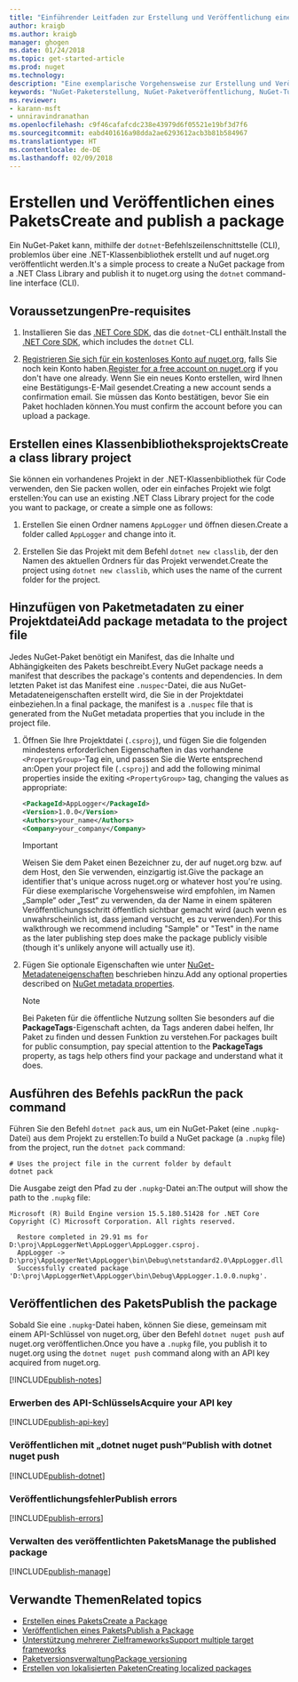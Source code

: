 ```yaml
---
title: "Einführender Leitfaden zur Erstellung und Veröffentlichung eines NuGet-Pakets mithilfe der dotnet-CLI | Microsoft-Dokumentation"
author: kraigb
ms.author: kraigb
manager: ghogen
ms.date: 01/24/2018
ms.topic: get-started-article
ms.prod: nuget
ms.technology: 
description: "Eine exemplarische Vorgehensweise zur Erstellung und Veröffentlichung eines NuGet-Pakets mit der .NET Core-CLI „dotnet“."
keywords: "NuGet-Paketerstellung, NuGet-Paketveröffentlichung, NuGet-Tutorial, „dotnet publish“-NuGet-Paket"
ms.reviewer:
- karann-msft
- unniravindranathan
ms.openlocfilehash: c9f46cafafcdc238e43979d6f05521e19bf3d7f6
ms.sourcegitcommit: eabd401616a98dda2ae6293612acb3b81b584967
ms.translationtype: HT
ms.contentlocale: de-DE
ms.lasthandoff: 02/09/2018
---
```

# <a name="create-and-publish-a-package"></a><span data-ttu-id="2b589-104">Erstellen und Veröffentlichen eines Pakets</span><span class="sxs-lookup"><span data-stu-id="2b589-104">Create and publish a package</span></span>

<span data-ttu-id="2b589-105">Ein NuGet-Paket kann, mithilfe der `dotnet`-Befehlszeilenschnittstelle (CLI), problemlos über eine .NET-Klassenbibliothek erstellt und auf nuget.org veröffentlicht werden.</span><span class="sxs-lookup"><span data-stu-id="2b589-105">It's a simple process to create a NuGet package from a .NET Class Library and publish it to nuget.org using the `dotnet` command-line interface (CLI).</span></span>

## <a name="pre-requisites"></a><span data-ttu-id="2b589-106">Voraussetzungen</span><span class="sxs-lookup"><span data-stu-id="2b589-106">Pre-requisites</span></span>

1. <span data-ttu-id="2b589-107">Installieren Sie das [.NET Core SDK](https://www.microsoft.com/net/download/), das die `dotnet`-CLI enthält.</span><span class="sxs-lookup"><span data-stu-id="2b589-107">Install the [.NET Core SDK](https://www.microsoft.com/net/download/), which includes the `dotnet` CLI.</span></span>

1. <span data-ttu-id="2b589-108">[Registrieren Sie sich für ein kostenloses Konto auf nuget.org](https://www.nuget.org/users/account/LogOn?returnUrl=%2F), falls Sie noch kein Konto haben.</span><span class="sxs-lookup"><span data-stu-id="2b589-108">[Register for a free account on nuget.org](https://www.nuget.org/users/account/LogOn?returnUrl=%2F) if you don't have one already.</span></span> <span data-ttu-id="2b589-109">Wenn Sie ein neues Konto erstellen, wird Ihnen eine Bestätigungs-E-Mail gesendet.</span><span class="sxs-lookup"><span data-stu-id="2b589-109">Creating a new account sends a confirmation email.</span></span> <span data-ttu-id="2b589-110">Sie müssen das Konto bestätigen, bevor Sie ein Paket hochladen können.</span><span class="sxs-lookup"><span data-stu-id="2b589-110">You must confirm the account before you can upload a package.</span></span>

## <a name="create-a-class-library-project"></a><span data-ttu-id="2b589-111">Erstellen eines Klassenbibliotheksprojekts</span><span class="sxs-lookup"><span data-stu-id="2b589-111">Create a class library project</span></span>

<span data-ttu-id="2b589-112">Sie können ein vorhandenes Projekt in der .NET-Klassenbibliothek für Code verwenden, den Sie packen wollen, oder ein einfaches Projekt wie folgt erstellen:</span><span class="sxs-lookup"><span data-stu-id="2b589-112">You can use an existing .NET Class Library project for the code you want to package, or create a simple one as follows:</span></span>

1. <span data-ttu-id="2b589-113">Erstellen Sie einen Ordner namens `AppLogger` und öffnen diesen.</span><span class="sxs-lookup"><span data-stu-id="2b589-113">Create a folder called `AppLogger` and change into it.</span></span>

1. <span data-ttu-id="2b589-114">Erstellen Sie das Projekt mit dem Befehl `dotnet new classlib`, der den Namen des aktuellen Ordners für das Projekt verwendet.</span><span class="sxs-lookup"><span data-stu-id="2b589-114">Create the project using `dotnet new classlib`, which uses the name of the current folder for the project.</span></span>

## <a name="add-package-metadata-to-the-project-file"></a><span data-ttu-id="2b589-115">Hinzufügen von Paketmetadaten zu einer Projektdatei</span><span class="sxs-lookup"><span data-stu-id="2b589-115">Add package metadata to the project file</span></span>

<span data-ttu-id="2b589-116">Jedes NuGet-Paket benötigt ein Manifest, das die Inhalte und Abhängigkeiten des Pakets beschreibt.</span><span class="sxs-lookup"><span data-stu-id="2b589-116">Every NuGet package needs a manifest that describes the package's contents and dependencies.</span></span> <span data-ttu-id="2b589-117">In dem letzten Paket ist das Manifest eine `.nuspec`-Datei, die aus NuGet-Metadateneigenschaften erstellt wird, die Sie in der Projektdatei einbeziehen.</span><span class="sxs-lookup"><span data-stu-id="2b589-117">In a final package, the manifest is a `.nuspec` file that is generated from the NuGet metadata properties that you include in the project file.</span></span>

1. <span data-ttu-id="2b589-118">Öffnen Sie Ihre Projektdatei (`.csproj`), und fügen Sie die folgenden mindestens erforderlichen Eigenschaften in das vorhandene `<PropertyGroup>`-Tag ein, und passen Sie die Werte entsprechend an:</span><span class="sxs-lookup"><span data-stu-id="2b589-118">Open your project file (`.csproj`) and add the following minimal properties inside the exiting `<PropertyGroup>` tag, changing the values as appropriate:</span></span>

    ```xml
    <PackageId>AppLogger</PackageId>
    <Version>1.0.0</Version>
    <Authors>your_name</Authors>
    <Company>your_company</Company>
    ```

    > [!Important]
    > <span data-ttu-id="2b589-119">Weisen Sie dem Paket einen Bezeichner zu, der auf nuget.org bzw. auf dem Host, den Sie verwenden, einzigartig ist.</span><span class="sxs-lookup"><span data-stu-id="2b589-119">Give the package an identifier that's unique across nuget.org or whatever host you're using.</span></span> <span data-ttu-id="2b589-120">Für diese exemplarische Vorgehensweise wird empfohlen, im Namen „Sample“ oder „Test“ zu verwenden, da der Name in einem späteren Veröffentlichungsschritt öffentlich sichtbar gemacht wird (auch wenn es unwahrscheinlich ist, dass jemand versucht, es zu verwenden).</span><span class="sxs-lookup"><span data-stu-id="2b589-120">For this walkthrough we recommend including "Sample" or "Test" in the name as the later publishing step does make the package publicly visible (though it's unlikely anyone will actually use it).</span></span>

1. <span data-ttu-id="2b589-121">Fügen Sie optionale Eigenschaften wie unter [NuGet-Metadateneigenschaften](/dotnet/core/tools/csproj#nuget-metadata-properties) beschrieben hinzu.</span><span class="sxs-lookup"><span data-stu-id="2b589-121">Add any optional properties described on [NuGet metadata properties](/dotnet/core/tools/csproj#nuget-metadata-properties).</span></span>

    > [!Note]
    > <span data-ttu-id="2b589-122">Bei Paketen für die öffentliche Nutzung sollten Sie besonders auf die **PackageTags**-Eigenschaft achten, da Tags anderen dabei helfen, Ihr Paket zu finden und dessen Funktion zu verstehen.</span><span class="sxs-lookup"><span data-stu-id="2b589-122">For packages built for public consumption, pay special attention to the **PackageTags** property, as tags help others find your package and understand what it does.</span></span>

## <a name="run-the-pack-command"></a><span data-ttu-id="2b589-123">Ausführen des Befehls pack</span><span class="sxs-lookup"><span data-stu-id="2b589-123">Run the pack command</span></span>

<span data-ttu-id="2b589-124">Führen Sie den Befehl `dotnet pack` aus, um ein NuGet-Paket (eine `.nupkg`-Datei) aus dem Projekt zu erstellen:</span><span class="sxs-lookup"><span data-stu-id="2b589-124">To build a NuGet package (a `.nupkg` file) from the project, run the `dotnet pack` command:</span></span>

```cli
# Uses the project file in the current folder by default
dotnet pack
```

<span data-ttu-id="2b589-125">Die Ausgabe zeigt den Pfad zu der `.nupkg`-Datei an:</span><span class="sxs-lookup"><span data-stu-id="2b589-125">The output will show the path to the `.nupkg` file:</span></span>

```output
Microsoft (R) Build Engine version 15.5.180.51428 for .NET Core
Copyright (C) Microsoft Corporation. All rights reserved.

  Restore completed in 29.91 ms for D:\proj\AppLoggerNet\AppLogger\AppLogger.csproj.
  AppLogger -> D:\proj\AppLoggerNet\AppLogger\bin\Debug\netstandard2.0\AppLogger.dll
  Successfully created package 'D:\proj\AppLoggerNet\AppLogger\bin\Debug\AppLogger.1.0.0.nupkg'.
```

## <a name="publish-the-package"></a><span data-ttu-id="2b589-126">Veröffentlichen des Pakets</span><span class="sxs-lookup"><span data-stu-id="2b589-126">Publish the package</span></span>

<span data-ttu-id="2b589-127">Sobald Sie eine `.nupkg`-Datei haben, können Sie diese, gemeinsam mit einem API-Schlüssel von nuget.org, über den Befehl `dotnet nuget push` auf nuget.org veröffentlichen.</span><span class="sxs-lookup"><span data-stu-id="2b589-127">Once you have a `.nupkg` file, you publish it to nuget.org using the `dotnet nuget push` command along with an API key acquired from nuget.org.</span></span>

[!INCLUDE[publish-notes](includes/publish-notes.md)]

### <a name="acquire-your-api-key"></a><span data-ttu-id="2b589-128">Erwerben des API-Schlüssels</span><span class="sxs-lookup"><span data-stu-id="2b589-128">Acquire your API key</span></span>

[!INCLUDE[publish-api-key](includes/publish-api-key.md)]

### <a name="publish-with-dotnet-nuget-push"></a><span data-ttu-id="2b589-129">Veröffentlichen mit „dotnet nuget push“</span><span class="sxs-lookup"><span data-stu-id="2b589-129">Publish with dotnet nuget push</span></span>

[!INCLUDE[publish-dotnet](includes/publish-dotnet.md)]

### <a name="publish-errors"></a><span data-ttu-id="2b589-130">Veröffentlichungsfehler</span><span class="sxs-lookup"><span data-stu-id="2b589-130">Publish errors</span></span>

[!INCLUDE[publish-errors](includes/publish-errors.md)]


### <a name="manage-the-published-package"></a><span data-ttu-id="2b589-131">Verwalten des veröffentlichten Pakets</span><span class="sxs-lookup"><span data-stu-id="2b589-131">Manage the published package</span></span>

[!INCLUDE[publish-manage](includes/publish-manage.md)]

## <a name="related-topics"></a><span data-ttu-id="2b589-132">Verwandte Themen</span><span class="sxs-lookup"><span data-stu-id="2b589-132">Related topics</span></span>

- [<span data-ttu-id="2b589-133">Erstellen eines Pakets</span><span class="sxs-lookup"><span data-stu-id="2b589-133">Create a Package</span></span>](../create-packages/creating-a-package.md)
- [<span data-ttu-id="2b589-134">Veröffentlichen eines Pakets</span><span class="sxs-lookup"><span data-stu-id="2b589-134">Publish a Package</span></span>](../create-packages/publish-a-package.md)
- [<span data-ttu-id="2b589-135">Unterstützung mehrerer Zielframeworks</span><span class="sxs-lookup"><span data-stu-id="2b589-135">Support multiple target frameworks</span></span>](../create-packages/supporting-multiple-target-frameworks.md)
- [<span data-ttu-id="2b589-136">Paketversionsverwaltung</span><span class="sxs-lookup"><span data-stu-id="2b589-136">Package versioning</span></span>](../reference/package-versioning.md)
- [<span data-ttu-id="2b589-137">Erstellen von lokalisierten Paketen</span><span class="sxs-lookup"><span data-stu-id="2b589-137">Creating localized packages</span></span>](../create-packages/creating-localized-packages.md)
